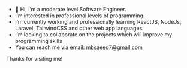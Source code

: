 - 👋 Hi, I’m a moderate level Software Engineer.
- I’m interested in professional levels of programming.
- I’m currently working and professionally learning ReactJS, NodeJs, Laravel, TailwindCSS and other web app languages.
- I’m looking to collaborate on the projects which will improve my programming skills
- You can reach me via email: mbsaeed7@gmail.com

Thanks for visiting me!
